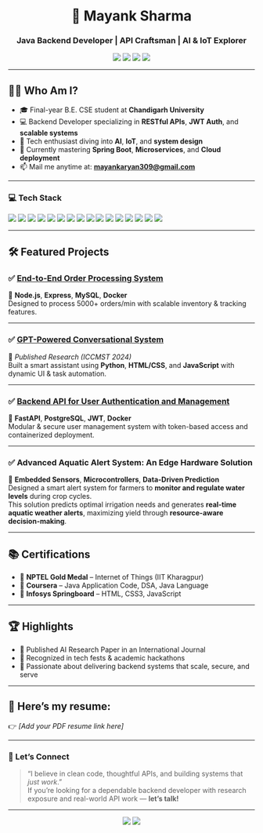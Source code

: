 <h1 align="center">🚀 Mayank Sharma</h1>
<h3 align="center">Java Backend Developer | API Craftsman | AI & IoT Explorer</h3>

<p align="center">
  <a href="mailto:mayankaryan309@gmail.com"><img src="https://img.shields.io/badge/Gmail-Red?style=flat-square&logo=gmail&logoColor=white&label=Email"></a>
  <a href="https://www.linkedin.com/in/mayank-sharma15/"><img src="https://img.shields.io/badge/LinkedIn-MayankSharma-blue?style=flat-square&logo=linkedin"></a>
  <a href="https://github.com/Sharma-Mayank15"><img src="https://img.shields.io/badge/GitHub-Sharma--Mayank15-black?style=flat-square&logo=github"></a>
  <a href="https://leetcode.com/u/Mayank_1511/"><img src="https://img.shields.io/badge/LeetCode-Mayank-orange?style=flat-square&logo=leetcode"></a>
</p>

---

## 👨‍💻 Who Am I?

- 🎓 Final-year B.E. CSE student at **Chandigarh University**
- 💻 Backend Developer specializing in **RESTful APIs**, **JWT Auth**, and **scalable systems**
- 🧠 Tech enthusiast diving into **AI**, **IoT**, and **system design**
- 🌱 Currently mastering **Spring Boot**, **Microservices**, and **Cloud deployment**
- 📫 Mail me anytime at: **mayankaryan309@gmail.com**

---

### 💻 Tech Stack

<p align="left">

<!-- Languages -->
<img src="https://img.shields.io/badge/Java-007396?style=flat&logo=java&logoColor=white" />
<img src="https://img.shields.io/badge/Python-3776AB?style=flat&logo=python&logoColor=white" />
<img src="https://img.shields.io/badge/JavaScript-F7DF1E?style=flat&logo=javascript&logoColor=black" />
<img src="https://img.shields.io/badge/C++-00599C?style=flat&logo=c%2B%2B&logoColor=white" />
<img src="https://img.shields.io/badge/SQL-003B57?style=flat&logo=mysql&logoColor=white" />

<!-- Backend & API -->
<img src="https://img.shields.io/badge/FastAPI-009688?style=flat&logo=fastapi&logoColor=white" />
<img src="https://img.shields.io/badge/Node.js-339933?style=flat&logo=nodedotjs&logoColor=white" />
<img src="https://img.shields.io/badge/Express.js-000000?style=flat&logo=express&logoColor=white" />
<img src="https://img.shields.io/badge/Spring%20Boot-6DB33F?style=flat&logo=spring-boot&logoColor=white" />

<!-- Database -->
<img src="https://img.shields.io/badge/MySQL-4479A1?style=flat&logo=mysql&logoColor=white" />
<img src="https://img.shields.io/badge/PostgreSQL-336791?style=flat&logo=postgresql&logoColor=white" />
<img src="https://img.shields.io/badge/MongoDB-47A248?style=flat&logo=mongodb&logoColor=white" />

<!-- Tools -->
<img src="https://img.shields.io/badge/Docker-2496ED?style=flat&logo=docker&logoColor=white" />
<img src="https://img.shields.io/badge/Git-F05032?style=flat&logo=git&logoColor=white" />
<img src="https://img.shields.io/badge/IntelliJ-000000?style=flat&logo=intellij-idea&logoColor=white" />
<img src="https://img.shields.io/badge/VSCode-007ACC?style=flat&logo=visual-studio-code&logoColor=white" />

</p>


---

## 🛠️ Featured Projects

### ✅ [End-to-End Order Processing System](https://github.com/Oliver-Twist15/order-management-api)
🔹 **Node.js**, **Express**, **MySQL**, **Docker**  
Designed to process 5000+ orders/min with scalable inventory & tracking features.

---

### ✅ [GPT-Powered Conversational System](https://www.taylorfrancis.com/chapters/edit/10.1201/9781003561651-11/unlocking-power-generative-pre-training-gpt-3-based-conversational-ai-framework-ishdeep-singla-mayank-sharma-shivam-dubey-aditya-ayush-tyagi-rahul-tiwari)
🔹 *Published Research (ICCMST 2024)*  
Built a smart assistant using **Python**, **HTML/CSS**, and **JavaScript** with dynamic UI & task automation.

---

### ✅ [Backend API for User Authentication and Management](https://github.com/Oliver-Twist15/Backend-API-for-User-Authentication-and-Management)
🔹 **FastAPI**, **PostgreSQL**, **JWT**, **Docker**  
Modular & secure user management system with token-based access and containerized deployment.

---

### ✅ Advanced Aquatic Alert System: An Edge Hardware Solution
🔹 **Embedded Sensors**, **Microcontrollers**, **Data-Driven Prediction**  
Designed a smart alert system for farmers to **monitor and regulate water levels** during crop cycles.  
This solution predicts optimal irrigation needs and generates **real-time aquatic weather alerts**, maximizing yield through **resource-aware decision-making**.

---

## 📚 Certifications

- 🥇 **NPTEL Gold Medal** – Internet of Things (IIT Kharagpur)
- 📘 **Coursera** – Java Application Code, DSA, Java Language
- 🧾 **Infosys Springboard** – HTML, CSS3, JavaScript

---

## 🏆 Highlights

- 📜 Published AI Research Paper in an International Journal  
- 🧠 Recognized in tech fests & academic hackathons  
- 🎯 Passionate about delivering backend systems that scale, secure, and serve

---

## 📄 Here’s my resume:

👉 *[Add your PDF resume link here]*

---

### 💬 Let’s Connect

> “I believe in clean code, thoughtful APIs, and building systems that *just work*.”  
> If you’re looking for a dependable backend developer with research exposure and real-world API work — **let’s talk!**

---

<p align="center">
  <img src="https://github-readme-stats.vercel.app/api?username=Sharma-Mayank15&show_icons=true&theme=radical" />
  <img src="https://github-readme-stats.vercel.app/api/top-langs/?username=Sharma-Mayank15&layout=compact&theme=radical" />
</p>
